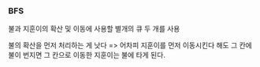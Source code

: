 ### BFS

불과 지훈이의 확산 및 이동에 사용할 별개의 큐 두 개를 사용

불의 확산을 먼저 처리하는 게 낫다 => 어차피 지훈이를 먼저 이동시킨다 해도 그 칸에 불이 번지면 그 칸으로 이동한 지훈이는 불에 타게 된다.
